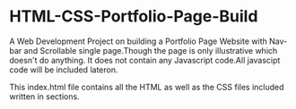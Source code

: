 # HTML-CSS-Portfolio-Page-Build
A Web Development Project on building a Portfolio Page Website with Nav-bar and Scrollable single page.Though the page is only illustrative which doesn't do anything.
It does not contain any Javascript code.All javascipt code will be included lateron.

This index.html file contains all the HTML as well as the CSS files included written in sections.
